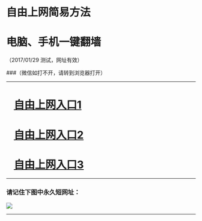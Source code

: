 # 自由上网简易方法

# 电脑、手机一键翻墙

（2017/01/29 测试，网址有效）

###（微信如打不开，请转到浏览器打开）

***


# &nbsp;&nbsp; <a href="http://fqtz-1369.fqtz99.info/?uid=1 " target="_blank">自由上网入口1</a>
# &nbsp;&nbsp; <a href="http://fqtz-1370.fqtz99.info/?uid=2 " target="_blank">自由上网入口2</a>
# &nbsp;&nbsp; <a href="https://github.com/ogate/ogate/blob/master/README.md?0125" target="_blank">自由上网入口3</a>
***

### 请记住下图中永久短网址：

<img src="https://camo.githubusercontent.com/315789f0cf6de46cd8d672d3a45e27e6a7f592a1/68747470733a2f2f6671747a2d3939392e6671313030312e636f6d2f7069632f796a66712d32303137303131396f6b2e706e67" /> 


***

